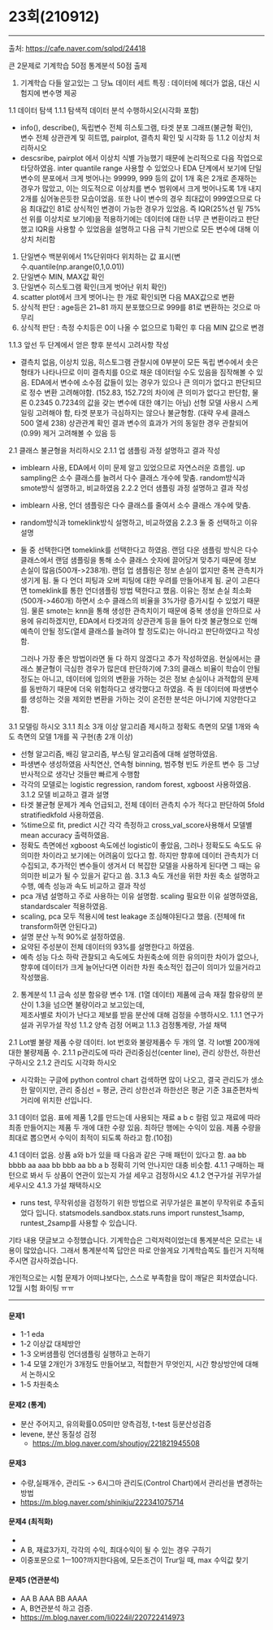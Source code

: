 # 23회(210912)
***
출처: https://cafe.naver.com/sqlpd/24418

큰 2문제로 기계학습 50점 통계분석 50점 출제

1. 기계학습
다들 알고있는 그 당뇨 데이터 세트
특징 : 데이터에 헤더가 없음, 대신 시험지에 변수명 제공

1.1 데이터 탐색
1.1.1 탐색적 데이터 분석 수행하시오(시각화 포함)
- info(), describe(), 독립변수 전체 히스토그램, 타겟 분포 그래프(불균형 확인),  
  변수 전체 상관관계 및 히트맵, pairplot, 결측치 확인 및 시각화 등
1.1.2 이상치 처리하시오
- descsribe, pairplot 에서 이상치 식별 가능했기 때문에 논리적으로 다음 작업으로 타당하였음.
  inter quantile range 사용할 수 있었으나 EDA 단계에서 보기에 단일 변수의 분포에서 크게 벗어나는
  99999, 999 등의 값이 1개 혹은 2개로 존재하는 경우가 많았고, 이는 의도적으로 이상치를 변수 범위에서 
  크게 벗어나도록 1개 내지 2개를 심어놓은듯한 모습이었음. 또한 나이 변수의 경우 최대값이 999였으므로 
  다음 최대값인 81로 상식적인 변경이 가능한 경우가 있었음. 
  즉 IQR(25%선 밑 75%선 위를 이상치로 보기에)을 적용하기에는 데이터에 대한 너무 큰 변환이라고 판단했고 
  IQR을 사용할 수 있었음을 설명하고 다음 규칙 기반으로 모든 변수에 대해 이상치 처리함
1) 단일변수 백분위에서 1%단위마다 위치하는 값 표시(변수.quantile(np.arange(0,1,0.01))
2) 단일변수 MIN, MAX값 확인
3) 단일변수 히스토그램 확인(크게 벗어난 위치 확인)
4) scatter plot에서 크게 벗어나는 한 개로 확인되면 다음 MAX값으로 변환
5) 상식적 판단 : age등은 21~81 까지 분포했으므로 999를 81로 변환하는 것으로 마무리
6) 상식적 판단 : 측정 수치등은 0이 나올 수 없으므로 1)확인 후 다음 MIN 값으로 변경

1.1.3 앞선 두 단계에서 얻은 향후 분석시 고려사항 작성
- 결측치 없음, 이상치 있음, 히스토그램 관찰시에 0부분이 모든 독립 변수에서 솟은 형태가 나타나므로 
  이미 결측치를 0으로 채운 데이터일 수도 있음을 짐작해볼 수 있음. EDA에서 변수에 소수점 값들이 있는 
  경우가 있으나 큰 의미가 없다고 판단되므로 정수 변환 고려해야함. (152.83, 152.72의 차이에 큰 
  의미가 없다고 판단함, 물론 0.2345 0.7234의 값을 갖는 변수에 대한 얘기는 아님) 선형 모델 사용시 
  스케일링 고려해야 함, 타겟 분포가 극심하지는 않으나 불균형함. (대략 우세 클래스 500 열세 238) 
  상관관계 확인 결과 변수의 효과가 거의 동일한 경우 관찰되어(0.99) 제거 고려해볼 수 있음 등

2.1 클래스 불균형을 처리하시오
2.1.1 업 샘플링 과정 설명하고 결과 작성
- imblearn 사용, EDA에서 이미 문제 알고 있었으므로 자연스러운 흐름임. 
  up sampling은 소수 클래스를 늘려서 다수 클래스 개수에 맞춤. 
  random방식과 smote방식 설명하고, 비교하였음
2.2.2 언더 샘플링 과정 설명하고 결과 작성
- imblearn 사용, 언더 샘플링은 다수 클래스를 줄여서 소수 클래스 개수에 맞춤. 
- random방식과 tomeklink방식 설명하고, 비교하였음
2.2.3 둘 중 선택하고 이유 설명
- 둘 중 선택한다면 tomeklink를 선택한다고 하였음. 랜덤 다운 샘플링 방식은 다수 클래스에서 랜덤 샘플링을 
  통해 소수 클래스 숫자에 끌어당겨 맞추기 때문에 정보 손실이 많음(500개->238개). 랜덤 업 샘플링은 정보 
  손실이 없지만 중복 관측치가 생기게 됨. 둘 다 언더 피팅과 오버 피팅에 대한 우려를 만들어내게 됨. 
  굳이 고른다면 tomeklink를 통한 언더샘플링 방법 택한다고 했음. 이유는 정보 손실 최소화(500개->460개) 
  하면서 소수 클래스의 비율을 3%가량 증가시킬 수 있었기 때문임. 물론 smote는 knn을 통해 생성한 관측치이기
  때문에 중복 생성을 안하므로 사용에 유리하겠지만, EDA에서 타겟과의 상관관계 등을 들어 타겟 불균형으로 인해 
  예측이 안될 정도(열세 클래스를 늘려야 할 정도로)는 아니라고 판단하였다고 작성함.

  그러나 가장 좋은 방법이라면 둘 다 하지 않겠다고 추가 작성하였음. 
  현실에서는 클래스 불균형이 극심한 경우가 많은데 판단하기에 7:3의 클래스 비율이 학습이 안될 정도는 아니고, 
  데이터에 임의의 변환을 가하는 것은 정보 손실이나 과적합의 문제를 동반하기 때문에 더욱 위험하다고 생각했다고 하였음. 
  즉 원 데이터에 파생변수를 생성하는 것을 제외한 변환을 가하는 것이 온전한 분석은 아니기에 지양한다고 함.
  
3.1 모델링 하시오
3.1.1 최소 3개 이상 알고리즘 제시하고 정확도 측면의 모델 1개와 속도 측면의 모델 1개를 꼭 구현(총 2개 이상)
- 선형 알고리즘, 배깅 알고리즘, 부스팅 알고리즘에 대해 설명하였음.
- 파생변수 생성하였음 사칙연산, 연속형 binning, 범주형 빈도 카운트 변수 등 그냥 반사적으로 생각난 것들만 빠르게 수행함
- 각각의 모델로는 logistic regression, random forest, xgboost 사용하였음.
3.1.2 모델 비교하고 결과 설명
- 타겟 불균형 문제가 계속 언급되고, 전체 데이터 관측치 수가 적다고 판단하여 5fold stratifiedkfold 사용하였음.
- %time으로 fit, predict 시간 각각 측정하고 cross_val_score사용해서 모델별 mean accuracy 출력하였음.
- 정확도 측면에선 xgboost 속도에선 logistic이 좋았음, 그러나 정확도도 속도도 유의미한 차이라고 보기에는 
  어려움이 있다고 함. 하지만 향후에 데이터 관측치가 더 수집되고, 추가적인 변수들이 생겨서 더 복잡한 모델을 사용하게 
  된다면 그 때는 유의미한 비교가 될 수 있을거 같다고 씀.
3.1.3 속도 개선을 위한 차원 축소 설명하고 수행, 예측 성능과 속도 비교하고 결과 작성
- pca 개념 설명하고 주로 사용하는 이유 설명함. scaling 필요한 이유 설명하였음, standardscaler 적용하였음. 
- scaling, pca 모두 적용시에 test leakage 조심해야된다고 했음. (전체에 fit transform하면 안된다고)
- 설명 분산 누적 90%로 설정하였음. 
- 요약된 주성분이 전체 데이터의 93%를 설명한다고 하였음.
- 예측 성능 다소 하락 관찰되고 속도에도 차원축소에 의한 유의미한 차이가 없으나, 향후에 데이터가 크게 늘어난다면
  이러한 차원 축소적인 접근이 의미가 있을거라고 작성했음.

2. 통계분석
1.1 금속 성분 함유량 변수 1개. (1열 데이터) 제품에 금속 재질 함유량의 분산이 1.3을 넘으면 불량이라고 보고있는데,  
    제조사별로 차이가 난다고 제보를 받음 분산에 대해 검정을 수행하시오.
1.1.1 연구가설과 귀무가설 작성
1.1.2 양측 검정 어쩌고
1.1.3 검정통계량, 가설 채택

2.1 Lot별 불량 제품 수량 데이터. lot 번호와 불량제품수 두 개의 열. 각 lot별 200개에 대한 불량제품 수.
2.1.1  p관리도에 따라 관리중심선(center line), 관리 상한선, 하한선 구하시오
2.1.2 관리도 시각화 하시오
- 시각화는 구글에 python control chart 검색하면 많이 나오고, 결국 관리도가 생소한 말이지만,
  관리 중심선 = 평균, 관리 상한선과 하한선은 평균 기준 3표준편차씩 거리에 위치한 선입니다. 

3.1 데이터 없음. 표에 제품 1,2를 만드는데 사용되는 재료 a b c 컬럼 있고 재료에 따라 최종 만들어지는 제품 두 개에
   대한 수량 있음. 최하단 행에는 수익이 있음. 제품 수량을 최대로 뽑으면서 수익이 최적이 되도록 하라고 함.(10점)

4.1 데이터 없음. 상품 a와 b가 있을 때 다음과 같은 구매 패턴이 있다고 함. 
    aa bb bbbb aa aaa bb bbb aa bb a b 정확히 기억 안나지만 대충 비슷함. 
4.1.1 구매하는 패턴으로 봐서 두 상품이 연관이 있는지 가설 세우고 검정하시오
4.1.2 연구가설 귀무가설 세우시오
4.1.3 가설 채택하시오
- runs test, 무작위성을 검정하기 위한 방법으로 귀무가설은 표본이 무작위로 추출되었다 입니다. 
  statsmodels.sandbox.stats.runs import runstest_1samp, runtest_2samp를 사용할 수 있습니다. 

기타 내용 댓글보고 수정했습니다.
기계학습은 그럭저럭이었는데
통계분석은 모르는 내용이 많았습니다.
그래서 통계분석쪽 답안은 따로 안쓸게요
기계학습쪽도 틀린거 지적해주시면 감사하겠습니다.

개인적으로는 시험 문제가 어떠냐보다는, 스스로 부족함을 많이 깨달은 회차였습니다.
12월 시험 화이팅 ㅠㅠ

*** 
#### 문제1
- 1-1 eda
- 1-2 이상값 대체방안
- 1-3 오버샘플링 언더샘플링 실행하고 논하기
- 1-4 모델 2개인가 3개정도 만들어보고, 적합한거 무엇인지, 시간 향상방안에 대해서 논하시오
- 1-5 차원축소

#### 문제2 (통계)
- 분산 주어지고, 유의확률0.05미만 양측검정, t-test 등분산성검증
- levene, 분산 동질성 검정
  - https://m.blog.naver.com/shoutjoy/221821945508

#### 문제3
- 수량,실패개수, 관리도 -> 6시그마 관리도(Control Chart)에서 관리선을 변경하는 방법
- https://m.blog.naver.com/shinikju/222341075714

#### 문제4 (최적화)
- 
- A B, 재료3가지, 각각의 수익, 최대수익이 될 수 있는 경우 구하기
- 이중포문으로 1ㅡ100?까지한다음에, 모든조건이 Trur일 때, max 수익값 찾기

#### 문제5 (연관분석)
- AA B AAA BB AAAA
- A, B연관분석 하고 검증.
- https://m.blog.naver.com/li0224il/220722414973
